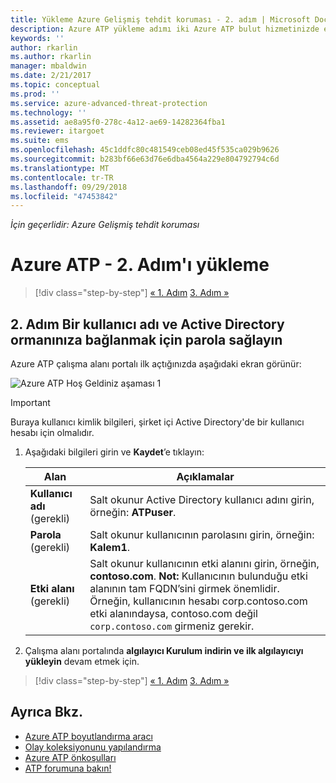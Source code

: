 ```yaml
---
title: Yükleme Azure Gelişmiş tehdit koruması - 2. adım | Microsoft Docs
description: Azure ATP yükleme adımı iki Azure ATP bulut hizmetinizde etki alanı bağlantı ayarlarını yapılandırmanıza yardımcı olur.
keywords: ''
author: rkarlin
ms.author: rkarlin
manager: mbaldwin
ms.date: 2/21/2017
ms.topic: conceptual
ms.prod: ''
ms.service: azure-advanced-threat-protection
ms.technology: ''
ms.assetid: ae8a95f0-278c-4a12-ae69-14282364fba1
ms.reviewer: itargoet
ms.suite: ems
ms.openlocfilehash: 45c1ddfc80c481549ceb08ed45f535ca029b9626
ms.sourcegitcommit: b283bf66e63d76e6dba4564a229e804792794c6d
ms.translationtype: MT
ms.contentlocale: tr-TR
ms.lasthandoff: 09/29/2018
ms.locfileid: "47453842"
---
```

*İçin geçerlidir: Azure Gelişmiş tehdit koruması*



# <a name="install-azure-atp---step-2"></a>Azure ATP - 2. Adım'ı yükleme

> [!div class="step-by-step"]
> [« 1. Adım](install-atp-step1.md)
> [3. Adım »](install-atp-step3.md)

## <a name="step-2-provide-a-username-and-password-to-connect-to-your-active-directory-forest"></a>2. Adım Bir kullanıcı adı ve Active Directory ormanınıza bağlanmak için parola sağlayın

Azure ATP çalışma alanı portalı ilk açtığınızda aşağıdaki ekran görünür:

![Azure ATP Hoş Geldiniz aşaması 1](media/directory-services.png)

> [!IMPORTANT]
> Buraya kullanıcı kimlik bilgileri, şirket içi Active Directory'de bir kullanıcı hesabı için olmalıdır. 


1.  Aşağıdaki bilgileri girin ve **Kaydet**’e tıklayın:

    |Alan|Açıklamalar|
    |---------|------------|
    |**Kullanıcı adı** (gerekli)|Salt okunur Active Directory kullanıcı adını girin, örneğin: **ATPuser**.|
    |**Parola** (gerekli)|Salt okunur kullanıcının parolasını girin, örneğin: **Kalem1**.|
    |**Etki alanı** (gerekli)|Salt okunur kullanıcının etki alanını girin, örneğin, **contoso.com**. **Not:** Kullanıcının bulunduğu etki alanının tam FQDN’sini girmek önemlidir. Örneğin, kullanıcının hesabı corp.contoso.com etki alanındaysa, contoso.com değil `corp.contoso.com` girmeniz gerekir.|

3. Çalışma alanı portalında **algılayıcı Kurulum indirin ve ilk algılayıcıyı yükleyin** devam etmek için.


> [!div class="step-by-step"]
> [« 1. Adım](install-atp-step1.md)
> [3. Adım »](install-atp-step3.md)


## <a name="see-also"></a>Ayrıca Bkz.
- [Azure ATP boyutlandırma aracı](http://aka.ms/aatpsizingtool)
- [Olay koleksiyonunu yapılandırma](configure-event-collection.md)
- [Azure ATP önkoşulları](atp-prerequisites.md)
- [ATP forumuna bakın!](https://aka.ms/azureatpcommunity)